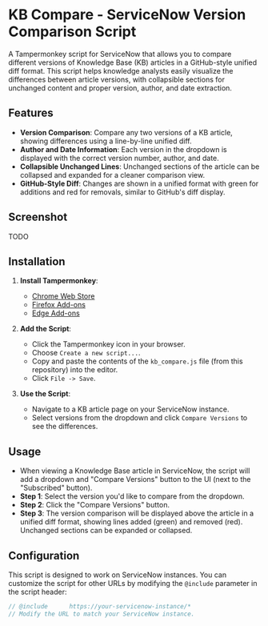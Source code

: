 # KB Compare - ServiceNow Version Comparison Script

A Tampermonkey script for ServiceNow that allows you to compare different versions of Knowledge Base (KB) articles in a GitHub-style unified diff format. This script helps knowledge analysts easily visualize the differences between article versions, with collapsible sections for unchanged content and proper version, author, and date extraction.

## Features
- **Version Comparison**: Compare any two versions of a KB article, showing differences using a line-by-line unified diff.
- **Author and Date Information**: Each version in the dropdown is displayed with the correct version number, author, and date.
- **Collapsible Unchanged Lines**: Unchanged sections of the article can be collapsed and expanded for a cleaner comparison view.
- **GitHub-Style Diff**: Changes are shown in a unified format with green for additions and red for removals, similar to GitHub's diff display.

## Screenshot

TODO

## Installation

1. **Install Tampermonkey**:
   - [Chrome Web Store](https://chrome.google.com/webstore/detail/tampermonkey/dhdgffkkebhmkfjojejmpbldmpobfkfo)
   - [Firefox Add-ons](https://addons.mozilla.org/en-US/firefox/addon/tampermonkey/)
   - [Edge Add-ons](https://microsoftedge.microsoft.com/addons/detail/tampermonkey/dhdgffkkebhmkfjojejmpbldmpobfkfo)

2. **Add the Script**:
   - Click the Tampermonkey icon in your browser.
   - Choose `Create a new script...`.
   - Copy and paste the contents of the `kb_compare.js` file (from this repository) into the editor.
   - Click `File -> Save`.

3. **Use the Script**:
   - Navigate to a KB article page on your ServiceNow instance.
   - Select versions from the dropdown and click `Compare Versions` to see the differences.

## Usage

- When viewing a Knowledge Base article in ServiceNow, the script will add a dropdown and "Compare Versions" button to the UI (next to the "Subscribed" button).
- **Step 1**: Select the version you'd like to compare from the dropdown.
- **Step 2**: Click the "Compare Versions" button.
- **Step 3**: The version comparison will be displayed above the article in a unified diff format, showing lines added (green) and removed (red). Unchanged sections can be expanded or collapsed.

## Configuration

This script is designed to work on ServiceNow instances. You can customize the script for other URLs by modifying the `@include` parameter in the script header:

```javascript
// @include      https://your-servicenow-instance/*
// Modify the URL to match your ServiceNow instance.
